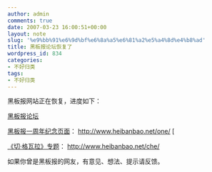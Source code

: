 ```yaml
---
author: admin
comments: true
date: 2007-03-23 16:00:51+00:00
layout: note
slug: '%e9%bb%91%e6%9d%bf%e6%8a%a5%e6%81%a2%e5%a4%8d%e4%b8%ad'
title: 黑板报论坛恢复了
wordpress_id: 834
categories:
- 不好归类
tags:
- 不好归类
---
```


黑板报网站正在恢复，进度如下：

[黑板报论坛](http://www.heibanbao.net/cgi-bin/ubb/Ultimate.cgi)

[黑板报一周年纪念页面](http://www.heibanbao.net/one/)：
http://www.heibanbao.net/one/
[

[《切·格瓦拉》专题](http://www.heibanbao.net/che/)：
http://www.heibanbao.net/che/

如果你曾是黑板报的网友，有意见、想法、提示请反馈。
